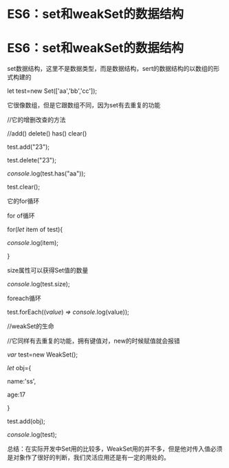 # ES6：set和weakSet的数据结构

# ES6：set和weakSet的数据结构

set数据结构，这里不是数据类型，而是数据结构，sert的数据结构的以数组的形式构建的

let test=new Set(['aa','bb','cc']);

它很像数组，但是它跟数组不同，因为set有去重复的功能

//它的增删改查的方法

//add() delete() has() clear()

test.add("23");

test.delete("23");

*console*.log(test.has("aa"));

test.clear();

它的for循环

for of循环

for(*let* item of test){

*console*.log(item);

}

size属性可以获得Set值的数量

*console*.log(test.size);

foreach循环

test.forEach((*value*) *=>* *console*.log(value));

//weakSet的生命

//它同样有去重复的功能，拥有键值对，new的时候赋值就会报错

*var* test=new WeakSet();

*let* obj={

name:'ss',

age:17

}

test.add(obj);

*console*.log(test);

总结：在实际开发中Set用的比较多，WeakSet用的并不多，但是他对传入值必须是对象作了很好的判断，我们灵活应用还是有一定的用处的。